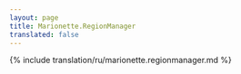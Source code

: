 ```yaml
---
layout: page
title: Marionette.RegionManager
translated: false
---
```


{% include translation/ru/marionette.regionmanager.md %}